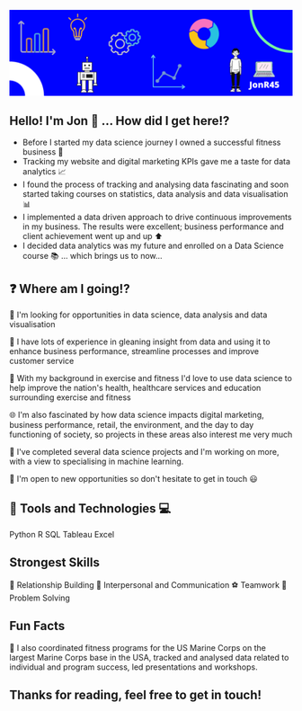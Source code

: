 ![Jon GitHub profile page image](https://github.com/JonR45/JonR45/blob/master/Images/GitHub%20Profile.png)

## Hello! I'm Jon 👋 ...  How did I get here:interrobang:
* Before I started my data science journey I owned a successful fitness business :runner: 
* Tracking my website and digital marketing KPIs gave me a taste for data analytics :chart_with_upwards_trend: 
* I found the process of tracking and analysing data fascinating and soon started taking courses on statistics, data analysis and data visualisation :bar_chart: 
* I implemented a data driven approach to drive continuous improvements in my business. The results were excellent; business performance and client achievement went up and up :arrow_up: 
* I decided data analytics was my future and enrolled on a Data Science course :books: ... which brings us to now...

## :question: Where am I going!?
:loudspeaker: I'm looking for opportunities in data science, data analysis and data visualisation

:briefcase: I have lots of experience in gleaning insight from data and using it to enhance business performance, streamline processes and improve customer service

:hospital: With my background in exercise and fitness I'd love to use data science to help improve the nation's health, healthcare services and education surrounding exercise and fitness

:globe_with_meridians: I'm also fascinated by how data science impacts digital marketing, business performance, retail, the environment, and the day to day functioning of society, so projects in these areas also interest me very much

:mag_right: I've completed several data science projects and I'm working on more, with a view to specialising in machine learning.

:email: I'm open to new opportunities so don't hesitate to get in touch :smiley:

## :wrench: Tools and Technologies :computer:
Python
R
SQL
Tableau
Excel

## Strongest Skills
:busts_in_silhouette: Relationship Building
:speech_balloon: Interpersonal and Communication
:soccer: Teamwork
:1234: Problem Solving

## Fun Facts
:muscle: I also coordinated fitness programs for the US Marine Corps on the largest Marine Corps base in the USA, tracked and analysed data related to individual and program success, led presentations and workshops.


## Thanks for reading, feel free to get in touch! 


<!--
**JonR45/JonR45** is a ✨ _special_ ✨ repository because its `README.md` (this file) appears on your GitHub profile.

Here are some ideas to get you started:

- 🔭 I’m currently working on ...
- 🌱 I’m currently learning ...
- 👯 I’m looking to collaborate on ...
- 🤔 I’m looking for help with ...
- 💬 Ask me about ...
- 📫 How to reach me: ...
- 😄 Pronouns: ...
- ⚡ Fun fact: ...
-->
